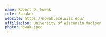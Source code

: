 ```yaml
---
name: Robert D. Nowak
role: Speaker
website: https://nowak.ece.wisc.edu/
affiliation: University of Wisconsin-Madison
photo: nowak.jpeg
---
```

